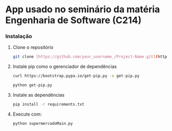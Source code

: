 # App usado no seminário da matéria Engenharia de Software (C214)

### Instalação

1. Clone o repositório
   ```sh
   git clone [https://github.com/your_username_/Project-Name.git](https://github.com/gabrielmmart/supermercado_C214-S107.git)
   ```
2. Instale pip como o gerenciador de dependências
   ```sh
   curl https://bootstrap.pypa.io/get-pip.py -o get-pip.py
   ```
   ```sh
   python get-pip.py
   ```
3. Instale as dependências
   ```sh
   pip install -r requirements.txt
   ```
4. Execute com:
   ```sh
   python supermercadoMain.py 
   ```
